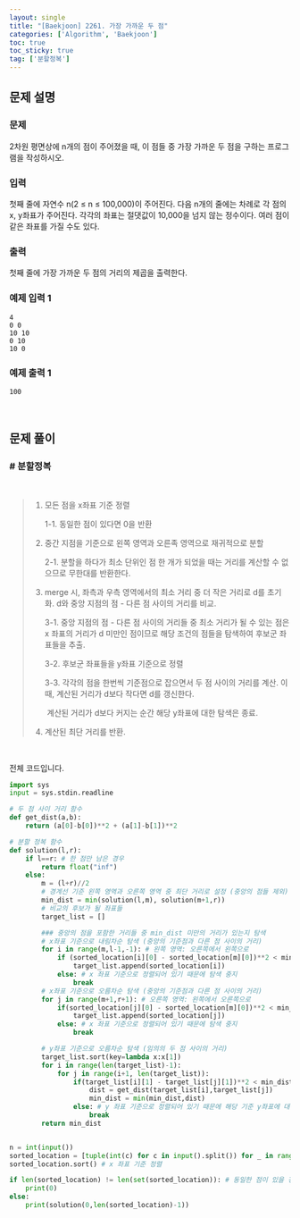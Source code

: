 ```yaml
---
layout: single
title: "[Baekjoon] 2261. 가장 가까운 두 점"
categories: ['Algorithm', 'Baekjoon']
toc: true
toc_sticky: true
tag: ['분할정복']
---
```


## 문제 설명

### 문제

2차원 평면상에 n개의 점이 주어졌을 때, 이 점들 중 가장 가까운 두 점을 구하는 프로그램을 작성하시오.

### 입력

첫째 줄에 자연수 n(2 ≤ n ≤ 100,000)이 주어진다. 다음 n개의 줄에는 차례로 각 점의 x, y좌표가 주어진다. 각각의 좌표는 절댓값이 10,000을 넘지 않는 정수이다. 여러 점이 같은 좌표를 가질 수도 있다.

### 출력

첫째 줄에 가장 가까운 두 점의 거리의 제곱을 출력한다.

### 예제 입력 1

```
4
0 0
10 10
0 10
10 0
```

### 예제 출력 1

```
100
```

<br>

## 문제 풀이

### \# 분할정복

<br>

> 1. 모든 점을 x좌표 기준 정렬
>
>      1-1. 동일한 점이 있다면 0을 반환
>
> 2. 중간 지점을 기준으로 왼쪽 영역과 오른족 영역으로 재귀적으로 분할
>
>      2-1. 분할을 하다가 최소 단위인 점 한 개가 되었을 때는 거리를 계산할 수 없으므로 무한대를 반환한다. 
>
> 3. merge 시, 좌측과 우측 영역에서의 최소 거리 중 더 작은 거리로 d를 초기화. d와 중앙 지점의 점 - 다른 점 사이의 거리를 비교. 
>
>      3-1. 중앙 지점의 점 - 다른 점 사이의 거리들 중 최소 거리가 될 수 있는 점은 x 좌표의 거리가 d 미만인 점이므로 해당 조건의 점들을 탐색하여 후보군 좌표들을 추출. 
>
>      3-2. 후보군 좌표들을 y좌표 기준으로 정렬
>
>      3-3. 각각의 점을 한번씩 기준점으로 잡으면서 두 점 사이의 거리를 계산. 이 때, 계산된 거리가 d보다 작다면 d를 갱신한다. 
>
>    ​          계산된 거리가 d보다 커지는 순간 해당 y좌표에 대한 탐색은 종료.
>
> 4. 계산된 최단 거리를 반환.  

<br>

전체 코드입니다. 

```python
import sys
input = sys.stdin.readline

# 두 점 사이 거리 함수
def get_dist(a,b):
    return (a[0]-b[0])**2 + (a[1]-b[1])**2

# 분할 정복 함수
def solution(l,r):
    if l==r: # 한 점만 남은 경우
        return float("inf")
    else:
        m = (l+r)//2 
        # 경계선 기준 왼쪽 영역과 오른쪽 영역 중 최단 거리로 설정 (중앙의 점들 제외)
        min_dist = min(solution(l,m), solution(m+1,r))
        # 비교의 후보가 될 좌표들
        target_list = []

        ### 중앙의 점을 포함한 거리들 중 min_dist 미만의 거리가 있는지 탐색
        # x좌표 기준으로 내림차순 탐색 (중앙의 기준점과 다른 점 사이의 거리)
        for i in range(m,l-1,-1): # 왼쪽 영역: 오른쪽에서 왼쪽으로
            if (sorted_location[i][0] - sorted_location[m][0])**2 < min_dist:
                target_list.append(sorted_location[i])
            else: # x 좌표 기준으로 정렬되어 있기 때문에 탐색 중지
                break
        # x좌표 기준으로 오름차순 탐색 (중앙의 기준점과 다른 점 사이의 거리)
        for j in range(m+1,r+1): # 오른쪽 영역: 왼쪽에서 오른쪽으로
            if(sorted_location[j][0] - sorted_location[m][0])**2 < min_dist:
                target_list.append(sorted_location[j])
            else: # x 좌표 기준으로 정렬되어 있기 때문에 탐색 중지
                break

        # y좌표 기준으로 오름차순 탐색 (임의의 두 점 사이의 거리)
        target_list.sort(key=lambda x:x[1])
        for i in range(len(target_list)-1):
            for j in range(i+1, len(target_list)):
                if(target_list[i][1] - target_list[j][1])**2 < min_dist:
                    dist = get_dist(target_list[i],target_list[j])
                    min_dist = min(min_dist,dist)
                else: # y 좌표 기준으로 정렬되어 있기 때문에 해당 기준 y좌표에 대한 탐색 중지
                    break
        return min_dist


n = int(input())
sorted_location = [tuple(int(c) for c in input().split()) for _ in range(n)]
sorted_location.sort() # x 좌표 기준 정렬

if len(sorted_location) != len(set(sorted_location)): # 동일한 점이 있을 경우
    print(0)
else:
    print(solution(0,len(sorted_location)-1))
```



